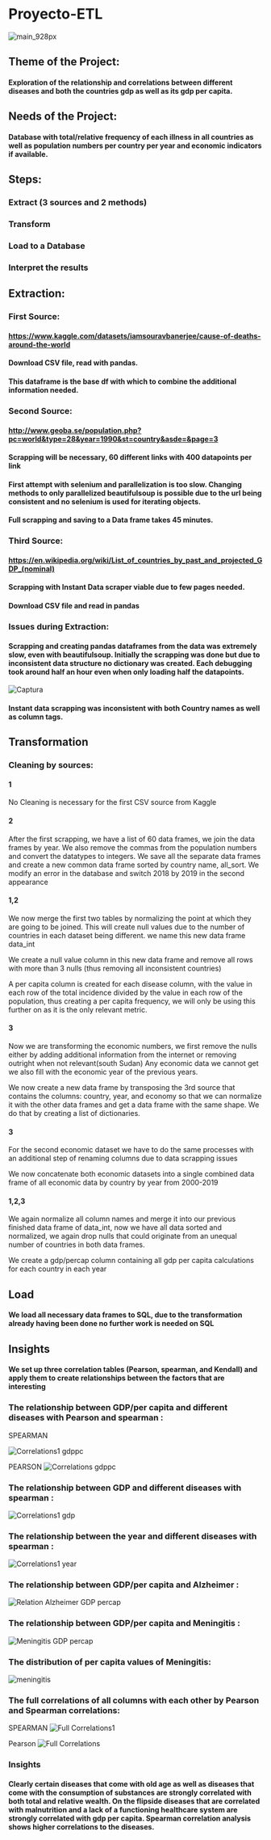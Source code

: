 # Proyecto-ETL
![main_928px](https://user-images.githubusercontent.com/114666478/201599140-5343ab95-96b7-4baf-aacd-6c9a2dc09975.jpg)

## Theme of the Project:
#### Exploration of the relationship and correlations between different diseases and both the countries gdp as well as its gdp per capita.
## Needs of the Project:
#### Database with total/relative frequency of each illness in all countries as well as population numbers per country per year and economic indicators if available.

## Steps:
### Extract (3 sources and 2 methods)
### Transform 
### Load to a Database
### Interpret the results


## Extraction:
### First Source:
#### https://www.kaggle.com/datasets/iamsouravbanerjee/cause-of-deaths-around-the-world
#### Download CSV file, read with pandas. 
#### This dataframe is the base df with which to combine the additional information needed.

### Second Source:
#### http://www.geoba.se/population.php?pc=world&type=28&year=1990&st=country&asde=&page=3
#### Scrapping will be necessary, 60 different links with 400 datapoints per link
#### First attempt with selenium and parallelization is too slow. Changing methods to only parallelized beautifulsoup is possible due to the url being consistent and no selenium is used for iterating objects. 
#### Full scrapping and saving to a Data frame takes 45 minutes.

### Third Source:
#### https://en.wikipedia.org/wiki/List_of_countries_by_past_and_projected_GDP_(nominal)
#### Scrapping with Instant Data scraper viable due to few pages needed.
#### Download CSV file and read in pandas

### Issues during Extraction:
#### Scrapping and creating pandas dataframes from the data was extremely slow, even with beautifulsoup. Initially the scrapping was done but due to inconsistent data structure no dictionary was created. Each debugging took around half an hour even when only loading half the datapoints.


![Captura](https://user-images.githubusercontent.com/114666478/201597872-58382775-00a9-4b23-9fc4-36acfc5c6343.PNG)


#### Instant data scrapping was inconsistent with both Country names as well as column tags.

## Transformation

### Cleaning by sources:
#### 1
No Cleaning is necessary for the first CSV source from Kaggle
#### 2
After the first scrapping, we have a list of 60 data frames, we join the data frames by year.  We also remove the commas from the population numbers and convert the datatypes to integers. We save all the separate data frames and create a new common data frame sorted by country name, all_sort. We modify an error in the database and switch 2018 by 2019 in the second appearance
#### 1,2
We now merge the first two tables by normalizing the point at which they are going to be joined. This will create null values due to the number of countries in each dataset being different. we name this new data frame data_int

We create a null value column in this new data frame and remove all rows with more than 3 nulls (thus removing all inconsistent countries)

A per capita column is created for each disease column, with the value in each row of the total incidence divided by the value in each row of the population, thus creating a per capita frequency, we will only be using this further on as it is the only relevant metric.

#### 3
Now we are transforming the economic numbers, we first remove the nulls either by adding additional information from the internet or removing outright when not relevant(south Sudan) Any economic data we cannot get we also fill with the economic year of the previous years.

We now create a new data frame by transposing the 3rd source that contains the columns: country, year, and economy so that we can normalize it with the other data frames and get a data frame with the same shape. We do that by creating a list of dictionaries.
####  3
For the second economic dataset we have to do the same processes with an additional step of renaming columns due to data scrapping issues

We now concatenate both economic datasets into a single combined data frame of all economic data by country by year from 2000-2019
#### 1,2,3
We again normalize all column names and merge it into our previous finished data frame of data_int, now we have all data sorted and normalized, we again drop nulls that could originate from an unequal number of countries in both data frames.

We create a gdp/percap column containing all gdp per capita calculations for each country in each year

## Load
#### We load all necessary data frames to SQL, due to the transformation already having been done no further work is needed on SQL

## Insights
#### We set up three correlation tables (Pearson, spearman, and Kendall) and apply them to create relationships between the factors that are interesting

### The relationship between GDP/per capita and different diseases with Pearson and spearman :
SPEARMAN

![Correlations1 gdppc](https://user-images.githubusercontent.com/114666478/201727993-3fd184b9-8cdc-44bd-844f-b7758dcc38e9.png)

PEARSON
![Correlations gdppc](https://user-images.githubusercontent.com/114666478/201728074-4b620cee-0abf-4106-b1f5-80866df451ba.png)

### The relationship between GDP and different diseases with spearman :
![Correlations1 gdp](https://user-images.githubusercontent.com/114666478/201728208-c71e2e44-8a4f-4e56-8b38-9484b927f1f8.png)

### The relationship between the year and different diseases with spearman :

![Correlations1 year](https://user-images.githubusercontent.com/114666478/201728325-66b0b58c-910c-4702-8b92-0baddabb2f92.png)

### The relationship between GDP/per capita and Alzheimer :
![Relation Alzheimer GDP percap](https://user-images.githubusercontent.com/114666478/201728441-36a697bb-4018-4b2f-ab0d-4598b577298b.png)

### The relationship between GDP/per capita and Meningitis :
![Meningitis GDP percap](https://user-images.githubusercontent.com/114666478/201728513-c5aea8ab-0e00-46ad-bf45-b1d66329796d.png)
### The distribution of per capita values of Meningitis:
![meningitis](https://user-images.githubusercontent.com/114666478/201728857-ce45ccad-256c-418a-aaf3-578e778ede3e.png)
### The full correlations of all columns with each other by Pearson and Spearman correlations:
SPEARMAN
![Full Correlations1](https://user-images.githubusercontent.com/114666478/201729029-7da5bd3e-ef89-4b42-be12-d919331623d6.png)

Pearson
![Full Correlations](https://user-images.githubusercontent.com/114666478/201729068-6a5dc447-805d-465b-b6e6-2fbcedb361b1.png)

### Insights
#### Clearly certain diseases that come with old age as well as diseases that come with the consumption of substances are strongly correlated with both total and relative wealth. On the flipside diseases that are correlated with malnutrition and a lack of a functioning healthcare system are strongly correlated with gdp per capita. Spearman correlation analysis shows higher correlations to the diseases.























